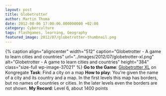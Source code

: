 ```yaml
---
layout: post
title: Globetrotter
author: Martin Thoma
date: 2012-08-06 17:00:06.000000000 +02:00
category: Cyberculture
tags: Flashgames, learning, Geography
featured_image: 2012/07/globetrotter-thumbnail.png
---
```

{% caption align="aligncenter" width="512" caption="Globetrotter - A game to learn cities and countries" url="../images/2012/07/globetrotter-xl.png" alt="Globetrotter - A game to learn cities and countries"  height="384" class="size-full wp-image-37021" %}
<strong>Go to the Game</strong>: <a href="http://www.kongregate.com/games/crafics/globetrotter-xl">Globetrotter XL</a> on Kongregate
<strong>Task</strong>: Find a city on a map
<strong>How to play</strong>: You're given the name of a city and its country and a map. In the first levels this map has borders, but no names of countries or cities. In the later levels even the borders are not shown.
<strong>My Record</strong>: Level 6, about 1400 points
